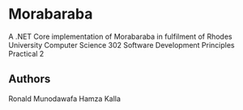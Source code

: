 # Morabaraba
A .NET Core implementation of Morabaraba in fulfilment of Rhodes University Computer Science 302 Software Development Principles Practical 2

## Authors
Ronald Munodawafa
Hamza Kalla
